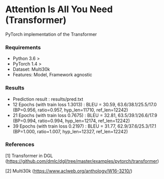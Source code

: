 # Attention Is All You Need (Transformer)

PyTorch implementation of the Transformer

### Requirements
* Python 3.6 >
* PyTorch 1.4 >
* Dataset: Multi30k
* Features: Model, Framework agnostic

### Results
* Prediction result : results/pred.txt
* 12 Epochs (with train loss 1.3013) : BLEU = 30.59, 63.6/38.1/25.5/17.0 (BP=0.956, ratio=0.957, hyp_len=11710, ref_len=12242)
* 21 Epochs (with train loss 0.7675) : BLEU = 32.81, 63.5/39.1/26.6/17.9 (BP=0.994, ratio=0.994, hyp_len=12174, ref_len=12242)
* 39 Epochs (with train loss 0.2197) : BLEU = 31.77, 62.9/37.6/25.3/17.1 (BP=1.000, ratio=1.007, hyp_len=12327, ref_len=12242)

### References
[1] Transformer in DGL (https://github.com/dmlc/dgl/tree/master/examples/pytorch/transformer)

[2] Multi30k (https://www.aclweb.org/anthology/W16-3210/)
